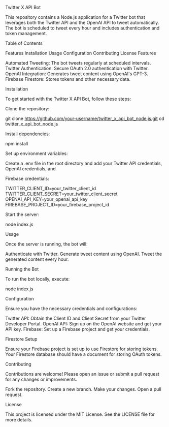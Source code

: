 Twitter X API Bot

This repository contains a Node.js application for a Twitter bot that leverages both the Twitter API and the OpenAI API to tweet automatically. The bot is scheduled to tweet every hour and includes authentication and token management.

Table of Contents

Features
Installation
Usage
Configuration
Contributing
License
Features

Automated Tweeting: The bot tweets regularly at scheduled intervals.
Twitter Authentication: Secure OAuth 2.0 authentication with Twitter.
OpenAI Integration: Generates tweet content using OpenAI's GPT-3.
Firebase Firestore: Stores tokens and other necessary data.

Installation

To get started with the Twitter X API Bot, follow these steps:

Clone the repository:

git clone https://github.com/your-username/twitter_x_api_bot_node.js.git
cd twitter_x_api_bot_node.js

Install dependencies:

npm install

Set up environment variables: 

Create a .env file in the root directory and add your Twitter API credentials, OpenAI credentials, and 

Firebase credentials:

TWITTER_CLIENT_ID=your_twitter_client_id
TWITTER_CLIENT_SECRET=your_twitter_client_secret
OPENAI_API_KEY=your_openai_api_key
FIREBASE_PROJECT_ID=your_firebase_project_id

Start the server:

node index.js

Usage

Once the server is running, the bot will:

Authenticate with Twitter.
Generate tweet content using OpenAI.
Tweet the generated content every hour.

Running the Bot

To run the bot locally, execute:

node index.js

Configuration

Ensure you have the necessary credentials and configurations:

Twitter API: Obtain the Client ID and Client Secret from your Twitter Developer Portal.
OpenAI API: Sign up on the OpenAI website and get your API key.
Firebase: Set up a Firebase project and get your credentials.

Firestore Setup

Ensure your Firebase project is set up to use Firestore for storing tokens. Your Firestore database should have a document for storing OAuth tokens.

Contributing

Contributions are welcome! Please open an issue or submit a pull request for any changes or improvements.

Fork the repository.
Create a new branch.
Make your changes.
Open a pull request.

License

This project is licensed under the MIT License. See the LICENSE file for more details.
